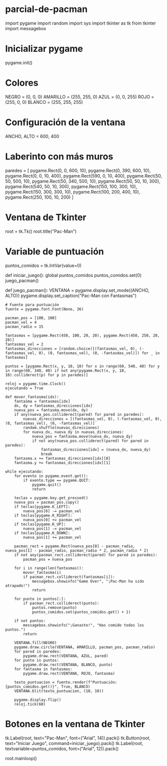 # parcial-de-pacman

import pygame
import random
import sys
import tkinter as tk
from tkinter import messagebox

# Inicializar pygame
pygame.init()

# Colores
NEGRO = (0, 0, 0)
AMARILLO = (255, 255, 0)
AZUL = (0, 0, 255)
ROJO = (255, 0, 0)
BLANCO = (255, 255, 255)

# Configuración de la ventana
ANCHO, ALTO = 600, 400

# Laberinto con más muros
paredes = [
    pygame.Rect(0, 0, 600, 10), pygame.Rect(0, 390, 600, 10),
    pygame.Rect(0, 0, 10, 400), pygame.Rect(590, 0, 10, 400),
    pygame.Rect(50, 50, 500, 10), pygame.Rect(50, 340, 500, 10),
    pygame.Rect(50, 50, 10, 300), pygame.Rect(540, 50, 10, 300),
    pygame.Rect(150, 100, 300, 10), pygame.Rect(150, 300, 300, 10),
    pygame.Rect(100, 200, 400, 10), pygame.Rect(250, 100, 10, 200)
]

# Ventana de Tkinter
root = tk.Tk()
root.title("Pac-Man")

# Variable de puntuación
puntos_comidos = tk.IntVar(value=0)

def iniciar_juego():
    global puntos_comidos
    puntos_comidos.set(0)
    juego_pacman()

def juego_pacman():
    VENTANA = pygame.display.set_mode((ANCHO, ALTO))
    pygame.display.set_caption("Pac-Man con Fantasmas")
    
    # Fuente para puntuación
    fuente = pygame.font.Font(None, 36)
    
    pacman_pos = [100, 100]
    pacman_vel = 4
    pacman_radio = 15

    fantasmas = [pygame.Rect(450, 100, 20, 20), pygame.Rect(450, 250, 20, 20)]
    fantasmas_vel = 2
    fantasmas_direcciones = [random.choice([(fantasmas_vel, 0), (-fantasmas_vel, 0), (0, fantasmas_vel), (0, -fantasmas_vel)]) for _ in fantasmas]
    
    puntos = [pygame.Rect(x, y, 10, 10) for x in range(60, 540, 40) for y in range(60, 340, 40) if not any(pygame.Rect(x, y, 10, 10).colliderect(p) for p in paredes)]
    
    reloj = pygame.time.Clock()
    ejecutando = True
    
    def mover_fantasma(idx):
        fantasma = fantasmas[idx]
        dx, dy = fantasmas_direcciones[idx]
        nueva_pos = fantasma.move(dx, dy)
        if any(nueva_pos.colliderect(pared) for pared in paredes):
            nuevas_direcciones = [(fantasmas_vel, 0), (-fantasmas_vel, 0), (0, fantasmas_vel), (0, -fantasmas_vel)]
            random.shuffle(nuevas_direcciones)
            for nueva_dx, nueva_dy in nuevas_direcciones:
                nueva_pos = fantasma.move(nueva_dx, nueva_dy)
                if not any(nueva_pos.colliderect(pared) for pared in paredes):
                    fantasmas_direcciones[idx] = (nueva_dx, nueva_dy)
                    break
        fantasma.x += fantasmas_direcciones[idx][0]
        fantasma.y += fantasmas_direcciones[idx][1]
    
    while ejecutando:
        for evento in pygame.event.get():
            if evento.type == pygame.QUIT:
                pygame.quit()
                return
        
        teclas = pygame.key.get_pressed()
        nueva_pos = pacman_pos.copy()
        if teclas[pygame.K_LEFT]:
            nueva_pos[0] -= pacman_vel
        if teclas[pygame.K_RIGHT]:
            nueva_pos[0] += pacman_vel
        if teclas[pygame.K_UP]:
            nueva_pos[1] -= pacman_vel
        if teclas[pygame.K_DOWN]:
            nueva_pos[1] += pacman_vel

        pacman_rect = pygame.Rect(nueva_pos[0] - pacman_radio, nueva_pos[1] - pacman_radio, pacman_radio * 2, pacman_radio * 2)
        if not any(pacman_rect.colliderect(pared) for pared in paredes):
            pacman_pos = nueva_pos

        for i in range(len(fantasmas)):
            mover_fantasma(i)
            if pacman_rect.colliderect(fantasmas[i]):
                messagebox.showinfo("Game Over", "¡Pac-Man ha sido atrapado!")
                return

        for punto in puntos[:]:
            if pacman_rect.colliderect(punto):
                puntos.remove(punto)
                puntos_comidos.set(puntos_comidos.get() + 1)

        if not puntos:
            messagebox.showinfo("¡Ganaste!", "Has comido todos los puntos.")
            return

        VENTANA.fill(NEGRO)
        pygame.draw.circle(VENTANA, AMARILLO, pacman_pos, pacman_radio)
        for pared in paredes:
            pygame.draw.rect(VENTANA, AZUL, pared)
        for punto in puntos:
            pygame.draw.rect(VENTANA, BLANCO, punto)
        for fantasma in fantasmas:
            pygame.draw.rect(VENTANA, ROJO, fantasma)
        
        texto_puntuacion = fuente.render(f"Puntuación: {puntos_comidos.get()}", True, BLANCO)
        VENTANA.blit(texto_puntuacion, (10, 10))
        
        pygame.display.flip()
        reloj.tick(60)

# Botones en la ventana de Tkinter
tk.Label(root, text="Pac-Man", font=("Arial", 14)).pack()
tk.Button(root, text="Iniciar Juego", command=iniciar_juego).pack()
tk.Label(root, textvariable=puntos_comidos, font=("Arial", 12)).pack()

root.mainloop()
